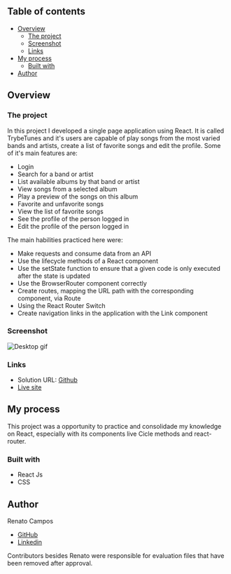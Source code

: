 ## Table of contents

- [Overview](#overview)
  - [The project](#the-project)
  - [Screenshot](#screenshot)
  - [Links](#links)
- [My process](#my-process)
  - [Built with](#built-with)
- [Author](#author)


## Overview

### The project

In this project I developed a single page application using React. It is called TrybeTunes and it's users are capable of play songs from the most varied bands and artists, create a list of favorite songs and edit the profile. Some of it's main features are:

- Login
- Search for a band or artist
- List available albums by that band or artist
- View songs from a selected album
- Play a preview of the songs on this album
- Favorite and unfavorite songs
- View the list of favorite songs
- See the profile of the person logged in
- Edit the profile of the person logged in

The main habilities practiced here were:

- Make requests and consume data from an API
- Use the lifecycle methods of a React component
- Use the setState function to ensure that a given code is only executed after the state is updated
- Use the BrowserRouter component correctly
- Create routes, mapping the URL path with the corresponding component, via Route
- Using the React Router Switch
- Create navigation links in the application with the Link component

### Screenshot

![Desktop gif](/trybeTunes.gif)


### Links

- Solution URL: [Github](https://github.com/RenatoDourad0/Project_TrybeTunes)
- [Live site](https://renatodourad0.github.io/Project_TrybeTunes)

## My process

This project was a opportunity to practice and consolidade my knowledge on React, especially with its components live Cicle methods and react-router.

### Built with

- React Js
- CSS


## Author
  
  Renato Campos
- [GitHub](https://github.com/RenatoDourad0)
- [Linkedin](www.linkedin.com/in/renato-dourado-b1b301112)

Contributors besides Renato were responsible for evaluation files that have been removed after approval.
